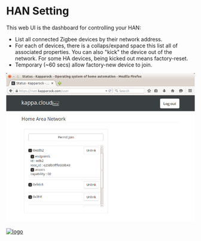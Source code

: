 # HAN Setting
This web UI is the dashboard for controlling your HAN:
* List all connected Zigbee devices by their network address. 
* For each of devices, there is a collaps/expand space this list all of associated properties. You can also "kick" the device out of the network. For some HA devices, being kicked out means factory-reset.
* Temporary (~60 secs) allow factory-new device to join.
<div>
<img src="img/han-setting.png" alt="Mountain View">
</div>


<a href="http://www.kapparock.com">![logo](https://github.com/kapparock/hello-world-restful/raw/master/img/logo-name200x32.png)</a>
